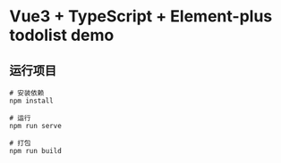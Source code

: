 # Vue3 + TypeScript + Element-plus todolist demo


## 运行项目
```
# 安装依赖
npm install

# 运行
npm run serve

# 打包
npm run build
```